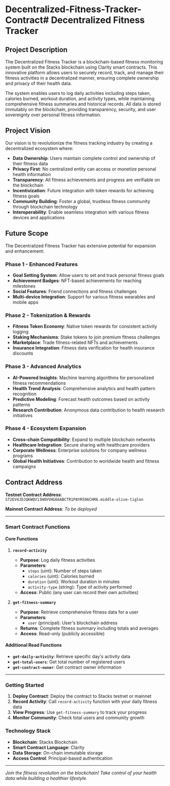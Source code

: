 # Decentralized-Fitness-Tracker-Contract# Decentralized Fitness Tracker

## Project Description

The Decentralized Fitness Tracker is a blockchain-based fitness monitoring system built on the Stacks blockchain using Clarity smart contracts. This innovative platform allows users to securely record, track, and manage their fitness activities in a decentralized manner, ensuring complete ownership and privacy of their health data.

The system enables users to log daily activities including steps taken, calories burned, workout duration, and activity types, while maintaining comprehensive fitness summaries and historical records. All data is stored immutably on the blockchain, providing transparency, security, and user sovereignty over personal fitness information.

## Project Vision

Our vision is to revolutionize the fitness tracking industry by creating a decentralized ecosystem where:

- **Data Ownership**: Users maintain complete control and ownership of their fitness data
- **Privacy First**: No centralized entity can access or monetize personal health information
- **Transparency**: All fitness achievements and progress are verifiable on the blockchain
- **Incentivization**: Future integration with token rewards for achieving fitness goals
- **Community Building**: Foster a global, trustless fitness community through blockchain technology
- **Interoperability**: Enable seamless integration with various fitness devices and applications

## Future Scope

The Decentralized Fitness Tracker has extensive potential for expansion and enhancement:

### Phase 1 - Enhanced Features
- **Goal Setting System**: Allow users to set and track personal fitness goals
- **Achievement Badges**: NFT-based achievements for reaching milestones
- **Social Features**: Friend connections and fitness challenges
- **Multi-device Integration**: Support for various fitness wearables and mobile apps

### Phase 2 - Tokenization & Rewards
- **Fitness Token Economy**: Native token rewards for consistent activity logging
- **Staking Mechanisms**: Stake tokens to join premium fitness challenges
- **Marketplace**: Trade fitness-related NFTs and achievements
- **Insurance Integration**: Fitness data verification for health insurance discounts

### Phase 3 - Advanced Analytics
- **AI-Powered Insights**: Machine learning algorithms for personalized fitness recommendations
- **Health Trend Analysis**: Comprehensive analytics and health pattern recognition
- **Predictive Modeling**: Forecast health outcomes based on activity patterns
- **Research Contribution**: Anonymous data contribution to health research initiatives

### Phase 4 - Ecosystem Expansion
- **Cross-chain Compatibility**: Expand to multiple blockchain networks
- **Healthcare Integration**: Secure sharing with healthcare providers
- **Corporate Wellness**: Enterprise solutions for company wellness programs
- **Global Health Initiatives**: Contribution to worldwide health and fitness campaigns

## Contract Address

**Testnet Contract Address**: `ST2EV4JDJQKWQV13H0VVHG66ABCTR1P8YR596CHR6.middle-olive-tiglon`

**Mainnet Contract Address**: *To be deployed*

---

### Smart Contract Functions

#### Core Functions

1. **`record-activity`**
   - **Purpose**: Log daily fitness activities
   - **Parameters**: 
     - `steps` (uint): Number of steps taken
     - `calories` (uint): Calories burned
     - `duration` (uint): Workout duration in minutes
     - `activity-type` (string): Type of activity performed
   - **Access**: Public (any user can record their own activities)

2. **`get-fitness-summary`**
   - **Purpose**: Retrieve comprehensive fitness data for a user
   - **Parameters**: 
     - `user` (principal): User's blockchain address
   - **Returns**: Complete fitness summary including totals and averages
   - **Access**: Read-only (publicly accessible)

#### Additional Read Functions

- **`get-daily-activity`**: Retrieve specific day's activity data
- **`get-total-users`**: Get total number of registered users
- **`get-contract-owner`**: Get contract owner information

---

### Getting Started

1. **Deploy Contract**: Deploy the contract to Stacks testnet or mainnet
2. **Record Activity**: Call `record-activity` function with your daily fitness data
3. **View Progress**: Use `get-fitness-summary` to track your progress
4. **Monitor Community**: Check total users and community growth

### Technology Stack

- **Blockchain**: Stacks Blockchain
- **Smart Contract Language**: Clarity
- **Data Storage**: On-chain immutable storage
- **Access Control**: Principal-based authentication

---

*Join the fitness revolution on the blockchain! Take control of your health data while building a healthier lifestyle.*
